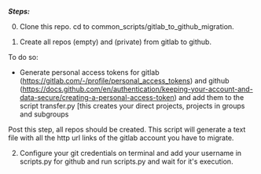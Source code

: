 **_Steps:_**


0) Clone this repo. cd to common_scripts/gitlab_to_github_migration.

1) Create all repos (empty) and (private) from gitlab to github.

To do so:
* Generate personal access tokens for gitlab (https://gitlab.com/-/profile/personal_access_tokens) and github (https://docs.github.com/en/authentication/keeping-your-account-and-data-secure/creating-a-personal-access-token) and add them to the script transfer.py [this creates your direct projects, projects in groups and subgroups

Post this step, all repos should be created. This script will generate a text file with all the http url links of the gitlab account you have to migrate.

2) Configure your git credentials on terminal and add your username in scripts.py for github and run scripts.py and wait for it's execution.
